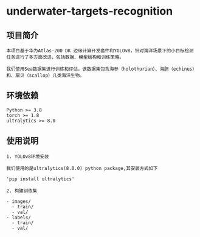 # underwater-targets-recognition

## 项目简介
    本项目基于华为Atlas·200 DK 边缘计算开发套件和YOLOv8，针对海洋场景下的小目标检测任务进行了多方面改进，包括数据、模型结构和训练策略。
    
    我们使用Sea数据集进行训练和评估，该数据集包含海参（holothurian）、海胆（echinus）和、扇贝（scallop）几类海洋生物。

## 环境依赖
    Python >= 3.8
    torch >= 1.8
    ultralytics >= 8.0

## 使用说明
    1. YOLOv8环境安装

    我们使用的是ultralytics(8.0.0) python package,其安装方式如下
   
    'pip install ultralytics'

    2. 构建训练集

    - images/
      - train/
      - val/
    - labels/
      - train/
      - val/

